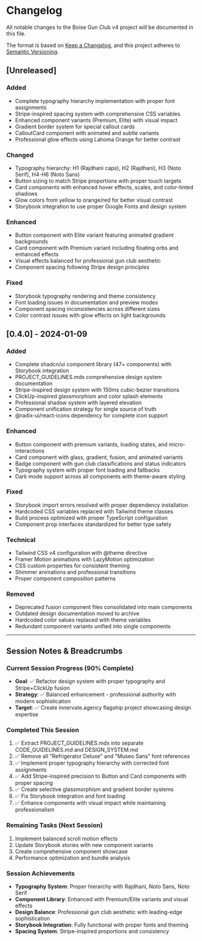 # Changelog

All notable changes to the Boise Gun Club v4 project will be documented in this file.

The format is based on [Keep a Changelog](https://keepachangelog.com/en/1.0.0/),
and this project adheres to [Semantic Versioning](https://semver.org/spec/v2.0.0.html).

## [Unreleased]

### Added
- Complete typography hierarchy implementation with proper font assignments
- Stripe-inspired spacing system with comprehensive CSS variables
- Enhanced component variants (Premium, Elite) with visual impact
- Gradient border system for special callout cards
- CalloutCard component with animated and subtle variants
- Professional glow effects using Lahoma Orange for better contrast

### Changed
- Typography hierarchy: H1 (Rajdhani caps), H2 (Rajdhani), H3 (Noto Serif), H4-H6 (Noto Sans)
- Button sizing to match Stripe proportions with proper touch targets
- Card components with enhanced hover effects, scales, and color-tinted shadows
- Glow colors from yellow to orange/red for better visual contrast
- Storybook integration to use proper Google Fonts and design system

### Enhanced
- Button component with Elite variant featuring animated gradient backgrounds
- Card component with Premium variant including floating orbs and enhanced effects
- Visual effects balanced for professional gun club aesthetic
- Component spacing following Stripe design principles

### Fixed
- Storybook typography rendering and theme consistency
- Font loading issues in documentation and preview modes
- Component spacing inconsistencies across different sizes
- Color contrast issues with glow effects on light backgrounds

## [0.4.0] - 2024-01-09

### Added
- Complete shadcn/ui component library (47+ components) with Storybook integration
- PROJECT_GUIDELINES.mdx comprehensive design system documentation
- Stripe-inspired design system with 150ms cubic-bezier transitions
- ClickUp-inspired glassmorphism and color splash elements
- Professional shadow system with layered elevation
- Component unification strategy for single source of truth
- @radix-ui/react-icons dependency for complete icon support

### Enhanced
- Button component with premium variants, loading states, and micro-interactions
- Card component with glass, gradient, fusion, and animated variants
- Badge component with gun club classifications and status indicators
- Typography system with proper font loading and fallbacks
- Dark mode support across all components with theme-aware styling

### Fixed
- Storybook import errors resolved with proper dependency installation
- Hardcoded CSS variables replaced with Tailwind theme classes
- Build process optimized with proper TypeScript configuration
- Component prop interfaces standardized for better type safety

### Technical
- Tailwind CSS v4 configuration with @theme directive
- Framer Motion animations with LazyMotion optimization
- CSS custom properties for consistent theming
- Shimmer animations and professional transitions
- Proper component composition patterns

### Removed
- Deprecated fusion component files consolidated into main components
- Outdated design documentation moved to archive
- Hardcoded color values replaced with theme variables
- Redundant component variants unified into single components

---

## Session Notes & Breadcrumbs

### Current Session Progress (90% Complete)
- **Goal**: ✅ Refactor design system with proper typography and Stripe+ClickUp fusion
- **Strategy**: ✅ Balanced enhancement - professional authority with modern sophistication
- **Target**: ✅ Create innervate.agency flagship project showcasing design expertise

### Completed This Session
1. ✅ Extract PROJECT_GUIDELINES.mdx into separate CODE_GUIDELINES.md and DESIGN_SYSTEM.md
2. ✅ Remove all "Refrigerator Deluxe" and "Museo Sans" font references
3. ✅ Implement proper typography hierarchy with corrected font assignments
4. ✅ Add Stripe-inspired precision to Button and Card components with proper spacing
5. ✅ Create selective glassmorphism and gradient border systems
6. ✅ Fix Storybook integration and font loading
7. ✅ Enhance components with visual impact while maintaining professionalism

### Remaining Tasks (Next Session)
1. Implement balanced scroll motion effects
2. Update Storybook stories with new component variants
3. Create comprehensive component showcase
4. Performance optimization and bundle analysis

### Session Achievements
- **Typography System**: Proper hierarchy with Rajdhani, Noto Sans, Noto Serif
- **Component Library**: Enhanced with Premium/Elite variants and visual effects
- **Design Balance**: Professional gun club aesthetic with leading-edge sophistication
- **Storybook Integration**: Fully functional with proper fonts and theming
- **Spacing System**: Stripe-inspired proportions and consistency